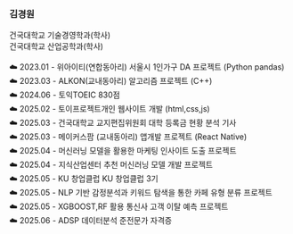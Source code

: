 <h3>김경원</h3>
건국대학교 기술경영학과(학사)<br>
건국대학교 산업공학과(학사)<br><br>
☁️  2023.01 - 위아이티(연합동아리) 서울시 1인가구 DA 프로젝트 (Python pandas)<br>
☁️  2023.03 - ALKON(교내동아리) 알고리즘 프로젝트 (C++)<br>
☁️  2024.06 - 토익TOEIC 830점<br>
☁️  2025.02 - 토이프로젝트개인 웹사이트 개발 (html,css,js)<br>
☁️  2025.03 - 건국대학교 교지편집위원회 대학 등록금 현황 분석 기사<br>
☁️  2025.03 - 메이커스팜 (교내동아리) 앱개발 프로젝트 (React Native)<br>
☁️  2025.04 - 머신러닝 모델을 활용한 마케팅 인사이트 도출 프로젝트<br>
☁️  2025.04 - 지식산업센터 추천 머신러닝 모델 개발 프로젝트<br>
☁️  2025.05 - KU 창업클럽 KU 창업클럽 3기<br>
☁️  2025.05 - NLP 기반 감정분석과 키워드 탐색을 통한 카페 유형 분류 프로젝트<br>
☁️  2025.05 - XGBOOST,RF 활용 통신사 고객 이탈 예측 프로젝트<br>
☁️  2025.06 - ADSP 데이터분석 준전문가 자격증

